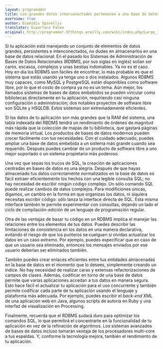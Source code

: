 ```yaml
---
layout: programador
title: Los grandes datos interconectados pertenecen a una base de datos
overview: true
author: Diomidis Spinellis
translator: Espartaco Palma
original: http://programmer.97things.oreilly.com/wiki/index.php/Large_Interconnected_Data_Belongs_to_a_Database
---
```


Si tu aplicación está manejando un conjunto de elementos de datos
grandes, persistentes e intenconectados, no dudes en almacenarlos en una
base de datos relacional. En el pasado los Sistemas de Administración de
Bases de Datos Relacionales (RDBMS, por sus siglas en inglés) solían ser
caros, escasos, complejos y unas bestias indomables. Ya no es el caso.
Hoy en día los RDBMS son fáciles de encontrar, lo más probable es que
el sistema que estás usando ya tenga uno o dos instalados. Algunos RDBMS
muy capaces, como MySQL y PostgreSQL están disponibles como software
libre, por lo que el costo de compra ya no es un tema. Aún mejor, los
llamados sistemas de bases de datos embebidos se pueden vincular como
bibliotecas directamente en tu aplicación, requiriendo casi ninguna
configuración o administración; dos notables proyectos de software libre
son SQLite y HSQLDB. Estos sistemas son extremadamente eficientes.

Si los datos de tu aplicación son más grandes que la RAM del sistema,
una tabla indexada del RBDMS tendrá un rendimiento de órdenes de
magnitud más rápida que la colección de mapas de tu biblioteca, que
gastará páginas de memoria virtual. Los productos de bases de datos
modernos pueden crecer fácilmente con tus necesidades. Con el cuidado
adecuado, puedes ampliar una base de datos embebida a un sistema más
grande cuando sea requerido. Después puedes cambiar de un producto de
software libre a uno mejor soportado o un sistema propietario más
poderoso.

Una vez que sepas los trucos de SQL, la creación de aplicaciones
centradas en bases de datos es una alegría. Después de que hayas
almacenado tus datos correctamente normalizados en la base de datos es
fácil extraer eficientemente los hechos con una legible consulta SQL; no
hay necesidad de escribir ningún código complejo. Un sólo comando SQL
puede realizar cambios de datos complejos. Para modificiones únicas,
digamos, un cambio en la forma en que organizas los datos, ni siquiera
necesitas escribir código: sólo lanza la interface directa de SQL.
Esta misma interface también te permite experimentar con consultas,
dejando un lado el ciclo de compilación-edición de un lenguaje de
programación regular.

Otra de las ventajas de basar tu código en un RDBMS implica el manejar
las relaciones entre los elementos de tus datos. Puedes describir las
limitaciones de consistencia en los datos en una manera declarativa,
evitando el riesgo de que los punteros se cuelguen si olvidas actualizar
los datos en un caso extremo. Por ejemplo, puedes especificar que en caso
de que un usuario sea eliminado, entonces los mensajes enviados por ese
usuario deberían ser eliminados también.

También puedes crear enlaces eficientes entre tus entidades almacenadas
en la base de datos en el momento que lo desees, simplemente creando un
índice. No hay necesidad de realizar caras y extensas refactorizaciones
de campos de clases. Además, codificar en torno de una base de datos
permite que varias aplicaciones accedan a tus datos en manera segura.
Esto hace fácil el actualizar tu aplicación para el uso concurrente y
también permite codificar cada parte de tu aplicación usando el lenguaje
y plataforma más adecuada. Por ejemplo, puedes escribir el _back-end_ XML
de una aplicación web en Java, algunos scripts de autoría en Ruby y una
interfaz de visualización en Processing.

Finalmente, recuerda que el RDBMS sudará duro para optimizar los
comandos SQL, lo que permitirá el concentrarte en la funcionalidad de tu
aplicación en vez de la refinación de algoritmos. Los sistemas avanzados
de bases de datos incluso tomarán ventaja de los procesadores multi-core
a tus espaldas. Y, conforme la tecnología mejora, también el rendimiento
de tu aplicación.

